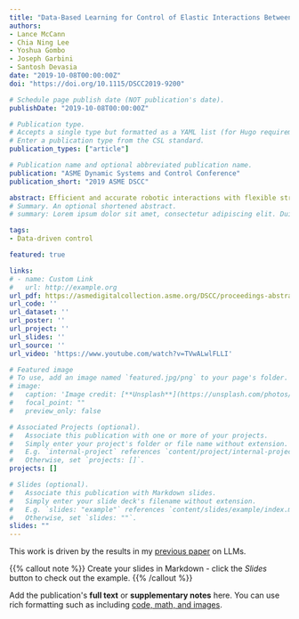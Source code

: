 ```yaml
---
title: "Data-Based Learning for Control of Elastic Interactions Between Robot and Workpiece"
authors:
- Lance McCann
- Chia Ning Lee
- Yoshua Gombo
- Joseph Garbini
- Santosh Devasia
date: "2019-10-08T00:00:00Z"
doi: "https://doi.org/10.1115/DSCC2019-9200"

# Schedule page publish date (NOT publication's date).
publishDate: "2019-10-08T00:00:00Z"

# Publication type.
# Accepts a single type but formatted as a YAML list (for Hugo requirements).
# Enter a publication type from the CSL standard.
publication_types: ["article"]

# Publication name and optional abbreviated publication name.
publication: "ASME Dynamic Systems and Control Conference"
publication_short: "2019 ASME DSCC"

abstract: Efficient and accurate robotic interactions with flexible structures are critical for many manufacturing processes where the elasticity of the workpiece and the robot must be accounted for. In particular, for clamping and drilling flexible structures, maintaining tool-workpiece normality and limiting shear forces are essential. The main contribution of this article is to show experimentally, that data acquired during a robotic clamping operation can be used to speed up the process for similar operations. Utilizing the learned parameters, a map between the measured forces and robot joint positions is used to develop time-based robot-joint (velocity) trajectories to achieve a specified robot-workpiece interaction. Experimental results show that the operating speed can be increased by three times while maintaining interaction forces and torques within acceptable levels.
# Summary. An optional shortened abstract.
# summary: Lorem ipsum dolor sit amet, consectetur adipiscing elit. Duis posuere tellus ac convallis placerat. Proin tincidunt magna sed ex sollicitudin condimentum.

tags:
- Data-driven control

featured: true

links:
# - name: Custom Link
#   url: http://example.org
url_pdf: https://asmedigitalcollection.asme.org/DSCC/proceedings-abstract/DSCC2019/59148/1070516
url_code: ''
url_dataset: ''
url_poster: ''
url_project: ''
url_slides: ''
url_source: ''
url_video: 'https://www.youtube.com/watch?v=TVwALwlFLLI'

# Featured image
# To use, add an image named `featured.jpg/png` to your page's folder. 
# image:
#   caption: 'Image credit: [**Unsplash**](https://unsplash.com/photos/s9CC2SKySJM)'
#   focal_point: ""
#   preview_only: false

# Associated Projects (optional).
#   Associate this publication with one or more of your projects.
#   Simply enter your project's folder or file name without extension.
#   E.g. `internal-project` references `content/project/internal-project/index.md`.
#   Otherwise, set `projects: []`.
projects: []

# Slides (optional).
#   Associate this publication with Markdown slides.
#   Simply enter your slide deck's filename without extension.
#   E.g. `slides: "example"` references `content/slides/example/index.md`.
#   Otherwise, set `slides: ""`.
slides: ""
---
```


This work is driven by the results in my [previous paper](/publication/conference-paper/) on LLMs.

{{% callout note %}}
Create your slides in Markdown - click the *Slides* button to check out the example.
{{% /callout %}}

Add the publication's **full text** or **supplementary notes** here. You can use rich formatting such as including [code, math, and images](https://docs.hugoblox.com/content/writing-markdown-latex/).
